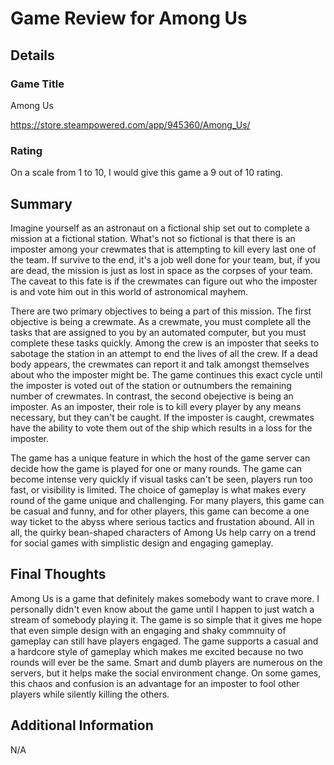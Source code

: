 # Game Review for Among Us

## Details

### Game Title

Among Us

https://store.steampowered.com/app/945360/Among_Us/

### Rating

On a scale from 1 to 10, I would give this game a 9 out of 10 rating.

## Summary

Imagine yourself as an astronaut on a fictional ship set out to complete a mission at a fictional station. What's not so fictional is that there is an imposter among your crewmates that is attempting to kill every last one of the team. If survive to the end, it's a job well done for your team, but, if you are dead, the mission is just as lost in space as the corpses of your team. The caveat to this fate is if the crewmates can figure out who the imposter is and vote him out in this world of astronomical mayhem.

There are two primary objectives to being a part of this mission. The first objective is being a crewmate. As a crewmate, you must complete all the tasks that are assigned to you by an automated computer, but you must complete these tasks quickly. Among the crew is an imposter that seeks to sabotage the station in an attempt to end the lives of all the crew. If a dead body appears, the crewmates can report it and talk amongst themselves about who the imposter might be. The game continues this exact cycle until the imposter is voted out of the station or outnumbers the remaining number of crewmates. In contrast, the second obejective is being an imposter. As an imposter, their role is to kill every player by any means necessary, but they can't be caught. If the imposter is caught, crewmates have the ability to vote them out of the ship which results in a loss for the imposter.

The game has a unique feature in which the host of the game server can decide how the game is played for one or many rounds. The game can become intense very quickly if visual tasks can't be seen, players run too fast, or visibility is limited. The choice of gameplay is what makes every round of the game unique and challenging. For many players, this game can be casual and funny, and for other players, this game can become a one way ticket to the abyss where serious tactics and frustation abound. All in all, the quirky bean-shaped characters of Among Us help carry on a trend for social games with simplistic design and engaging gameplay.

## Final Thoughts

Among Us is a game that definitely makes somebody want to crave more. I personally didn't even know about the game until I happen to just watch a stream of somebody playing it. The game is so simple that it gives me hope that even simple design with an engaging and shaky commnuity of gameplay can still have players engaged. The game supports a casual and a hardcore style of gameplay which makes me excited because no two rounds will ever be the same. Smart and dumb players are numerous on the servers, but it helps make the social environment change. On some games, this chaos and confusion is an advantage for an imposter to fool other players while silently killing the others.

## Additional Information

N/A
